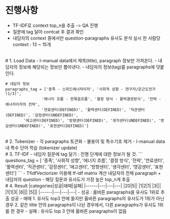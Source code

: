 # 진행사항
- TF-IDF로 context top_n을 추출 -> QA 진행
- 질문에 tag 달아 contcat 후 결과 확인
- 내담자의 context 중에서만 question-paragraphs 유사도 분석 실시
  한 사람당 context : 13 ~ 15개
<br> 
# 1. Load Data
- I-manual data에서 제목(title), paragraph 정보만 가져온다.
- 내담자의 정보에 해당되는 정보만 뽑아낸다.
- 내담자의 정보(tag)를 paragraphs에 덧붙인다.

```
# 내담자 정보
paragraphs_tag = ['종족 - 스피드에너자이저', '사회적 성향 - 연구자/은근도전가(1/3)', 
				'에너지 흐름 - 한묶음흐름', '결정 방식 - 활력결정방식', '전략 - 에너자이저의 전략',
				'연료센터(DEFINED)', '활력센터(DEFINED)', '직관센터(DEFINED)', '감정센터(UNDEFINED)',
        '에고센터(DEFINED)', '방향센터(DEFINED)', '생각센터(UNDEFINED)', '영감센터(UNDEFINED)', '표현센터(DEFINED)']
```
<br>
# 2. Tokenizer
- 각 paragraphs 토큰화
- 불용어 및 특수기호 제거
- I-manual data 내 특수 단어 학습 (tokenizer update)

<br>
# 3. TF-IDF
- 내담자 질문에 tag 달기 : 진행 단계에 대한 정보가 될 것.
```
questions_tag = [ '종족', '사회적 성향', '에너지 흐름', '결정 방식', '전략', 
				'연료센터', '활력센터', '직관센터', '감정센터', '에고센터',
				'방향센터', '생각센터', '영감센터', '표현센터']
 ```
- TfidfVectorizer 이용해 tf-idf matrix 계산
  내담자의 전체 paragraph + 내담자의 question
- 해당 질문과 유사도가 가장 높은 top_n개 추출
<br>
# 4. Result
|categories|성공|애매|실패|
|------|---|---|---|
|20|5||
|1|2|1|
|3|||
|1|1|3|
|6|||
|5|||
|------|---|---|---|
- 성공 : 옳바른 paragraphs을 유사도 1위로 추출 성공
- 애매 
  1. 유사도 top3 안에 들지만 옳바른 paragraphs의 유사도가 1위가 아닌 경우
  2. 같은 title 안의 paragraphs이 나뉜 경우에서, 다른 paragraphs가 유사도 1위를 한 경우
- 실패 : 유사도 top 3 안에 옳바른 paragraphs이 없음
